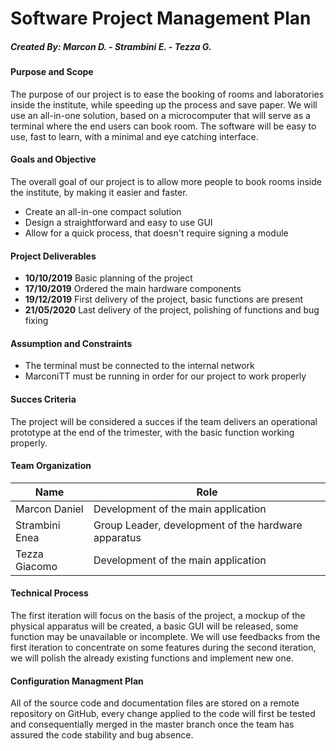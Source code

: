 # Software Project Management Plan

##### Created By: Marcon D. - Strambini E. - Tezza G.

#### Purpose and Scope
The purpose of our project is to ease the booking of rooms and laboratories inside the institute, while speeding up the process and save paper. We will use an all-in-one solution, based on a microcomputer that will serve as a terminal where the end users can book room. The software will be easy to use, fast to learn, with a minimal and eye catching interface.

#### Goals and Objective
The overall goal of our project is to allow more people to book rooms inside the institute, by making it easier and faster.

- Create an all-in-one compact solution
- Design a straightforward and easy to use GUI
- Allow for a quick process, that doesn't require signing a module

#### Project Deliverables
- **10/10/2019** Basic planning of the project
- **17/10/2019** Ordered the main hardware components
- **19/12/2019** First delivery of the project, basic functions are present
- **21/05/2020** Last delivery of the project, polishing of functions and bug fixing

#### Assumption and Constraints
- The terminal must be connected to the internal network
- MarconiTT must be running in order for our project to work properly

#### Succes Criteria
The project will be considered a succes if the team delivers an operational prototype at the end of the trimester, with the basic function working properly.

#### Team Organization

Name           | Role
-------------- | ----
Marcon Daniel  | Development of the main application
Strambini Enea | Group Leader, development of the hardware apparatus
Tezza Giacomo  | Development of the main application

#### Technical Process
The first iteration will focus on the basis of the project, a mockup of the physical apparatus will be created, a basic GUI will be released, some function may be unavailable or incomplete.
We will use feedbacks from the first iteration to concentrate on some features during the second iteration, we will polish the already existing functions and implement new one.

#### Configuration Managment Plan
All of the source code and documentation files are stored on a remote repository on GitHub, every change applied to the code will first be tested and consequentially merged in the master branch once the team has assured the code stability and bug absence.
